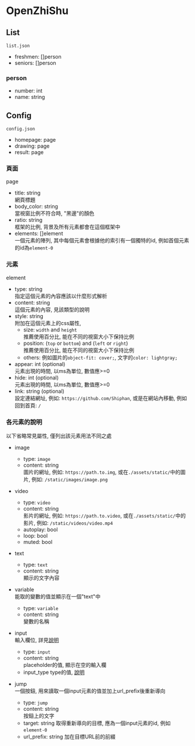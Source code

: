 # OpenZhiShu

## List

`list.json`

- freshmen: []person
- seniors: []person

### person

- number: int
- name: string

## Config

`config.json`

- homepage: page
- drawing: page
- result: page

### 頁面

page

- title: string  
    網頁標題
- body_color: string  
    當視窗比例不符合時, "黑邊"的顏色
- ratio: string  
    框架的比例, 背景及所有元素都會在這個框架中
- elements: []element  
    一個元素的陣列, 其中每個元素會根據他的索引有一個獨特的id, 例如首個元素的id為`element-0`

### 元素

element

- type: string  
    指定這個元素的內容應該以什麼形式解析
- content: string  
    這個元素的內容, 見該類型的說明
- style: string  
    附加在這個元素上的css屬性, 
    - size: `width` and `height`  
        推薦使用百分比, 能在不同的視窗大小下保持比例
    - position: (`top` or `bottom`) and (`left` or `right`)  
        推薦使用百分比, 能在不同的視窗大小下保持比例
    - others: 例如圖片的`object-fit: cover;`, 文字的`color: lightgray;`
- appear: int (optional)  
    元素出現的時間, 以ms為單位, 數值應>=0
- hide: int (optional)  
    元素出現的時間, 以ms為單位, 數值應>=0
- link: string (optional)  
    設定連結網址, 例如: `https://github.com/Shiphan`, 或是在網站內移動, 例如回到首頁: `/`

### 各元素的說明

以下省略常見屬性, 僅列出該元素用法不同之處

- image
    - type: `image`
    - content: string  
        圖片的網址, 例如: `https://path.to.img`, 或在`./assets/static/`中的圖片, 例如: `/static/images/image.png`
- video
    - type: `video`
    - content: string  
        影片的網址, 例如: `https://path.to.video`, 或在`./assets/static/`中的影片, 例如: `/static/videos/video.mp4`
    - autoplay: bool
    - loop: bool
    - muted: bool
- text
    - type: `text`
    - content: string  
        顯示的文字內容
- variable  
    能取的變數的值並顯示在一個"text"中
    - type: `variable`
    - content: string  
        變數的名稱
- input  
    輸入欄位, 詳見[說明](https://developer.mozilla.org/en-US/docs/Web/HTML/Element/input)
    - type: `input`
    - content: string  
        placeholder的值, 顯示在空的輸入欄
    - input_type
        type的值, [說明](https://developer.mozilla.org/en-US/docs/Web/HTML/Element/input#input_types)

- jump  
    一個按鈕, 用來讀取一個input元素的值並加上url_prefix後重新導向
    - type: `jump`
    - content: string  
        按鈕上的文字
    - target: string
        取得重新導向的目標, 應為一個input元素的id, 例如`element-0`
    - url_prefix: string
        加在目標URL前的前綴
